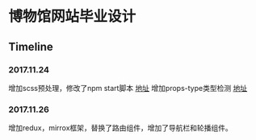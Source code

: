 # 博物馆网站毕业设计
## Timeline
### 2017.11.24
增加scss预处理，修改了npm start脚本 [地址](https://www.sass.hk/docs/)
增加props-type类型检测 [地址](https://reactjs.org/docs/typechecking-with-proptypes.html)

### 2017.11.26
增加redux，mirrox框架，替换了路由组件，增加了导航栏和轮播组件。
